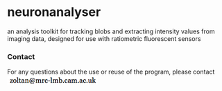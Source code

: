 # neuronanalyser
an analysis toolkit for tracking blobs and extracting intensity values from imaging data, designed for use with ratiometric fluorescent sensors

### Contact
For any questions about the use or reuse of the program, please contact ![zoltan atsign mrc-lmb.cam.ac.uk](misc/contact.png)
